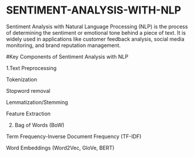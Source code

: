 # SENTIMENT-ANALYSIS-WITH-NLP

Sentiment Analysis with Natural Language Processing (NLP) is the process of determining the sentiment or emotional tone behind a piece of text. It is widely used in applications like customer feedback analysis, social media monitoring, and brand reputation management.

#Key Components of Sentiment Analysis with NLP

1.Text Preprocessing

Tokenization

Stopword removal

Lemmatization/Stemming

Feature Extraction

2. Bag of Words (BoW)

Term Frequency-Inverse Document Frequency (TF-IDF)

Word Embeddings (Word2Vec, GloVe, BERT)
